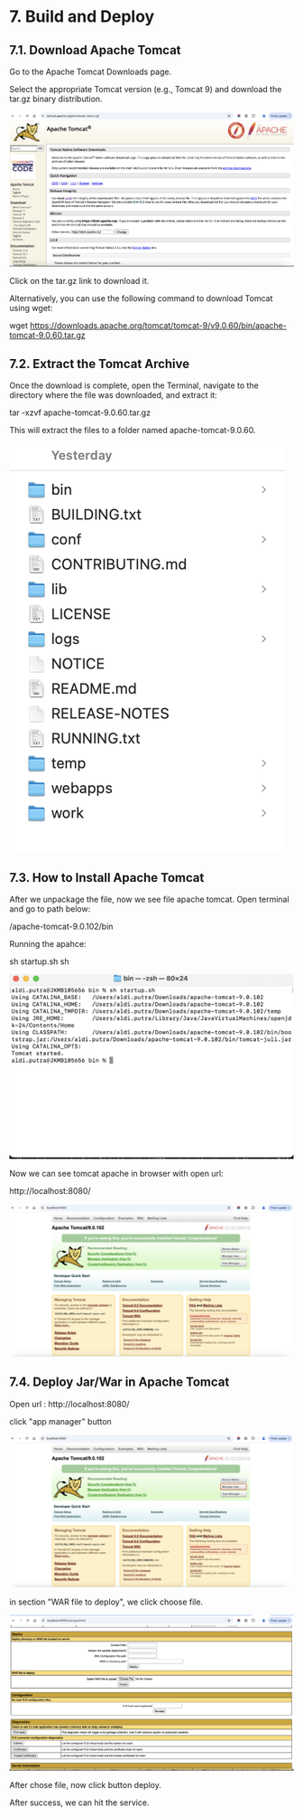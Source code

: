# 7. Build and Deploy

## 7.1. Download Apache Tomcat
Go to the Apache Tomcat Downloads page.

Select the appropriate Tomcat version (e.g., Tomcat 9) and download the tar.gz binary distribution.

 ![Alt text](images/deploy1.png)

Click on the tar.gz link to download it.

Alternatively, you can use the following command to download Tomcat using wget:

wget https://downloads.apache.org/tomcat/tomcat-9/v9.0.60/bin/apache-tomcat-9.0.60.tar.gz

## 7.2. Extract the Tomcat Archive
Once the download is complete, open the Terminal, navigate to the directory where the file was downloaded, and extract it:

tar -xzvf apache-tomcat-9.0.60.tar.gz

This will extract the files to a folder named apache-tomcat-9.0.60.

 ![Alt text](images/deploy2.png)


## 7.3. How to Install Apache Tomcat

After we unpackage the file, now we see file apache tomcat. Open terminal and go to path below:

/apache-tomcat-9.0.102/bin 

Running the apahce:

sh startup.sh sh

 ![Alt text](images/deploy3.png)

Now we can see tomcat apache in browser with open url:

http://localhost:8080/

 ![Alt text](images/deploy4.png)

## 7.4. Deploy Jar/War in Apache Tomcat

Open url :
http://localhost:8080/

click "app manager" button

![Alt text](images/deploy5.png)

in section "WAR file to deploy", we click choose file.

![Alt text](images/deploy6.png)

After chose file, now click button deploy.

After success, we can hit the service.



